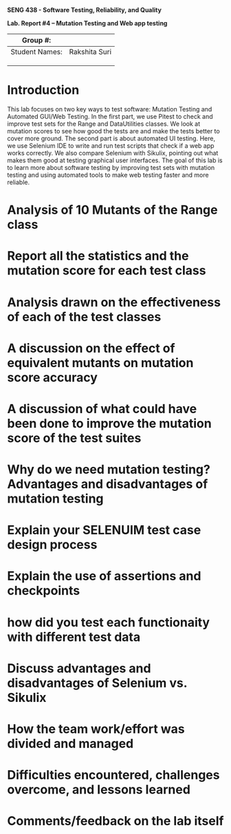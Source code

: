 **SENG 438 - Software Testing, Reliability, and Quality**

**Lab. Report \#4 – Mutation Testing and Web app testing**

| Group \#:      |     |
| -------------- | --- |
| Student Names: | Rakshita Suri  |
|                |     |
|                |     |
|                |     |

# Introduction
This lab focuses on two key ways to test software: Mutation Testing and Automated GUI/Web Testing. In the first part, we use Pitest to check and improve test sets for the Range and DataUtilities classes. We look at mutation scores to see how good the tests are and make the tests better to cover more ground. The second part is about automated UI testing. Here, we use Selenium IDE to write and run test scripts that check if a web app works correctly. We also compare Selenium with Sikulix, pointing out what makes them good at testing graphical user interfaces. The goal of this lab is to learn more about software testing by improving test sets with mutation testing and using automated tools to make web testing faster and more reliable.

# Analysis of 10 Mutants of the Range class 

# Report all the statistics and the mutation score for each test class



# Analysis drawn on the effectiveness of each of the test classes

# A discussion on the effect of equivalent mutants on mutation score accuracy

# A discussion of what could have been done to improve the mutation score of the test suites

# Why do we need mutation testing? Advantages and disadvantages of mutation testing

# Explain your SELENUIM test case design process

# Explain the use of assertions and checkpoints

# how did you test each functionaity with different test data

# Discuss advantages and disadvantages of Selenium vs. Sikulix

# How the team work/effort was divided and managed


# Difficulties encountered, challenges overcome, and lessons learned

# Comments/feedback on the lab itself
